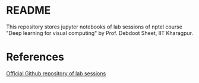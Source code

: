 # README

This repository stores jupyter notebooks of lab sessions of nptel course "Deep learning for visual computing" by Prof. Debdoot Sheet, IIT Kharagpur. 

# References
[Official Github repository of lab sessions](https://github.com/iitkliv/dlvcnptel)
